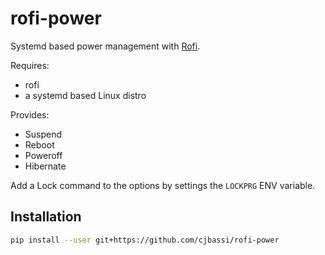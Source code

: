 # rofi-power

Systemd based power management with [Rofi](https://github.com/DaveDavenport/rofi).

Requires:

- rofi
- a systemd based Linux distro

Provides:

- Suspend
- Reboot
- Poweroff
- Hibernate

Add a Lock command to the options by settings the `LOCKPRG` ENV variable.

## Installation

```bash
pip install --user git+https://github.com/cjbassi/rofi-power
```
